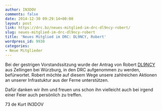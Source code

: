 ```yaml
---
author: IN3DOV
comments: false
date: 2014-12-30 09:29:14+00:00
layout: post
link: https://drc.bz/neues-mitglied-im-drc-dl9ncy-robert/
slug: neues-mitglied-im-drc-dl9ncy-robert
title: 'Neues Mitglied im DRC: DL9NCY, Robert'
wordpress_id: 9938
categories:
- Neue Mitglieder
---
```


Bei der gestrigen Vorstandssitzung wurde der Antrag von Robert [DL9NCY](http://www.qrz.com/db) aus Zellingen bei Würzburg, in den DRC aufgenommen zu werden, befürwortet. Robert möchte auf diesem Wege unsere zahlreichen Aktionen an unserer Infrastuktur aus der Ferne unterstützen.

Dafür danken wir ihm und freuen uns schon ihn vielleicht auch bei irgend einer Feier auch persönlich zu treffen.

73 de Kurt IN3DOV


